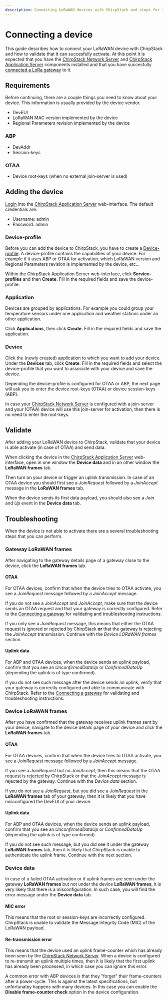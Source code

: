```yaml
---
description: Connecting LoRaWAN devices with ChirpStack and steps for troubleshooting issues.
---
```


# Connecting a device

This guide describes how to connect your LoRaWAN device with ChirpStack
and how to validate that it can succesfully activate. At this point it is
expected that you have the [ChirpStack Network Server](../../network-server/index.md)
and [ChirpStack Application Server](../../application-server/index.md) components
installed and that you have succesfully [connected a LoRa gateway](connect-gateway.md)
to it.

## Requirements

Before continuing, there are a couple things you need to know about your device.
This information is usually provided by the device vendor.

* DevEUI
* LoRaWAN MAC version implemented by the device
* Regional Parameters revision implemented by the device

### ABP

* DevAddr
* Session-keys

### OTAA

* Device root-keys (when no external join-server is used)

## Adding the device

[Login](../../application-server/use/login.md) into the [ChirpStack Application Server](../../application-server/index.md) web-interface.
The default credentials are:

* Username: admin
* Password: admin

### Device-profile

Before you can add the device to ChirpStack, you have to create a [Device-profile](../../application-server/use/device-profiles.md).
A device-profile contains the capabilities of your device. For example if it
uses ABP or OTAA for activation, which LoRaWAN version and Regional Parameters
revision is implemented by the device, etc...

Within the ChirpStack Application Server web-interface, click
**Service-profiles** and then **Create**. Fill in the required fields and
save the device-profile.


### Application

Devices are grouped by applications. For example you could group your
temperature sensors under one application and weather stations under an other
application.

Click **Applications**, then click **Create**. Fill in the required fields
and save the application.

### Device

Click the (newly created) application to which you want to add your device.
Under the **Devices** tab, click **Create**. Fill in the required fields and
select the device-profile that you want to associate with your device and
save the device.

Depending the device-profile is configured for OTAA or ABP, the next page
will ask you to enter the device root-keys (OTAA) or device session-keys (ABP).

In case your [ChirpStack Network Server](../../network-server/index.md) is
configured with a join-server and your (OTAA) device will use this join-server
for activation, then there is no need to enter the root-keys.

## Validate

After adding your LoRaWAN device to ChirpStack, validate that your device
is able activate (in case of OTAA) and send data.

When clicking the device in the [ChirpStack Application Server](../../application-server/index.md)
web-interface, open in one window the **Device data** and in an other window
the **LoRaWAN frames** tab.

Then turn on your device or trigger an uplink transmission. In case of an OTAA
device you should first see a _JoinRequest_ followed by a _JoinAccept_ message in
the **LoRaWAN frames** tab.

When the device sends its first data payload, you should also see a _Join_ and
_Up_ event in the **Device data** tab.


## Troubleshooting

When the device is not able to activate there are a several troubleshooting
steps that you can perform.

### Gateway LoRaWAN frames

After navigating to the gateway details page of a gateway close to the device, click
the **LoRaWAN frames** tab.

#### OTAA

For OTAA devices, confirm that when the device tries to OTAA activate, you see a
_JoinRequest_ message followed by a _JoinAccept_ message.

If you do not see a _JoinAccept_ and _JoinAccept_, make sure that the device
sends an OTAA request and that your gateway is correctly configured. Refer to
the [Connecting a gateway](connect-gateway.md) for validating and troubleshooting
instructions.

If you only see a _JoinRequest_ message, this means that either the OTAA
request is ignored or rejected by ChirpStack **or** that the gateway is
rejecting the _JoinAccept_ transmission. Continue with the
_Device LORaWAN frames_ section.

#### Uplink data

For ABP and OTAA devices, when the device sends an uplink payload, confirm
that you see an _UnconfirmedDataUp_ or _ConfirmedDataUp_ (depending the
uplink is of type confirmed).

If you do not see such message after the device sends an uplink, verify that
your gateway is correctly configured and able to communicate with ChirpStack.
Refer to the [Connecting a gateway](connect-gateway.md) for validating and
troubleshooting instructions.

### Device LoRaWAN frames

After you have confirmed that the gateway receives uplink frames sent by
your device, navigate to the device details page of your device and click the
**LoRaWAN frames** tab.

#### OTAA

For OTAA devices, confirm that when the device tries to OTAA activate, you see a
_JoinRequest_ message followed by a _JoinAccept_ message.

If you see a _JoinRequest_ but no _JoinAccept_, then this means that the OTAA
request is rejected by ChirpStack or that the _JoinAccept_ message is rejected
by the gateway. Continue with the _Device data_ section.

If you do not see a _JoinRequest_, but you did see a _JoinRequest_ in the
**LoRaWAN frames** tab of your gateway, then it is likely that you have
misconfigured the DevEUI of your device.

#### Uplink data

For ABP and OTAA devices, when the device sends an uplink payload, confirm
that you see an _UnconfirmedDataUp_ or _ConfirmedDataUp_ (depending the
uplink is of type confirmed).

If you do not see such message, but you did see it under the gateway
**LoRaWAN frames** tab, then it is likely that ChirpStack is unable to
authenticate the uplink frame. Continue with the next section.

### Device data

In case of a failed OTAA activation or if uplink frames are seen under the
gateway **LoRaWAN frames** but not under the device **LoRaWAN frames**, it
is very likely that there is a misconfiguration. In such case, you will find
the error message under the **Device data** tab.

#### MIC error

This means that the root or session-keys are incorrectly configured. ChirpStack
is unable to validate the Message Integrity Code (MIC) of the LoRaWAN payload.

#### Re-transmission error

This means that the device used an uplink frame-counter which has already been
seen by the [ChirpStack Network Server](../../network-server/index.md).
When a device is configured to re-transmit an uplink multiple times, then it is
likely that the first uplink has already been processed, in which case you
can ignore this error.

A common error with ABP devices is that they "forget" their frame-counters
after a power-cycle. This is against the latest specifications, but
unfortunatey happens with many devices. In this case you can enable the
**Disable frame-counter check** option in the device configuration.
